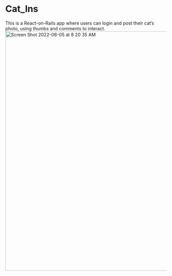 # Cat_Ins
This is a React-on-Rails app where users can login and post their cat’s photo, using thumbs and comments to interact.
<img width="748" alt="Screen Shot 2022-06-05 at 8 20 35 AM" src="https://user-images.githubusercontent.com/17462504/172059366-2f0afd2e-16dc-4c2d-ab76-5c3d48aa457b.png">
